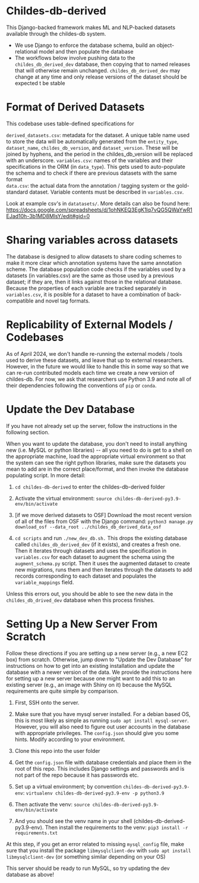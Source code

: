 # Childes-db-derived

This Django-backed framework makes ML and NLP-backed datasets available through the childes-db system.

- We use Django to enforce the database schema, build an object-relational model and then populate the database
- The workflows below involve pushing data to the `childes_db_derived_dev` database, then copying that to named releases that will otherwise remain unchanged. `childes_db_derived_dev` may change at any time and only release versions of the dataset should be expected t be stable

# Format of Derived Datasets

This codebase uses table-defined specifications for 

`derived_datasets.csv`: metadata for the dataset. A unique table name used to store the data will be automatically generated from the `entity_type`, `dataset_name`, `childes_db_version`, and `dataset_version`. These will be joined by hyphens, and the period in the childes_db_version will be replaced with an underscore.
`variables.csv`: names of the variables and their specifications in the ORM (in `data_type`). This gets used to auto-populate the schema and to check if there are previous datasets with the same format  
`data.csv`: the actual data from the annotation / tagging system or the gold-standard dataset. Variable contents must be described in `variables.csv`.

Look at example csv's in `datatasets/`. More details can also be found here: https://docs.google.com/spreadsheets/d/1ohNKEQ3EgK1lq7vQG5QWaYwR1EJad10h-3b1MD8MlsY/edit#gid=0

# Sharing variables across datasets

The database is designed to allow datasets to share coding schemes to make it more clear which annotation systems have the same annotation scheme. The database population code checks if the variables used by a datasets (in variables.csv) are the same as those used by a previous dataset; if they are, then it links against those in the relational database. Because the properties of each variable are tracked separately in `variables.csv`, it is posible for a dataset to have a combination of back-compatible and novel tag formats.

# Replicability of External Models / Codebases

As of April 2024, we don't handle re-running the external models / tools used to derive these datasets, and leave that up to external researchers. However, in the future we would like to handle this in some way so that we can re-run contributed models each time we create a new version of childes-db. For now, we ask that researchers use Python 3.9 and note all of their dependencies following the conventions of `pip` or `conda`.

# Update the Dev Database

If you have not already set up the server, follow the instructions in the following section.

When you want to update the database, you don't need to install anything new (i.e. MySQL or python libraries) -- all you need to do is get to a shell on the appropriate machine, load the appropriate virtual environment so that the system can see the right python libraries, make sure the datasets you mean to add are in the correct place/format, and then invoke the database populating script. In more detail:

1. `cd childes-db-derived` to enter the childes-db-derived folder

1. Activate the virtual environment: `source childes-db-derived-py3.9-env/bin/activate`

1. [if we move derived datasets to OSF] Download the most recent version of all of the files from OSF with the Django command: `python3 manage.py download_osf --data_root ../childes_db_derived_data_osf`

1. `cd scripts` and run `./new_dev_db.sh.` This drops the existing database called `childes_db_derived_dev` (if it exists), and creates a fresh one. Then it iterates through datasets and uses the specification in `variables.csv` for each dataset to augment the schema using the `augment_schema.py` script. Then it uses the augmented dataset to create new migrations, runs them and then iterates through the datasets to add records corresponding to each dataset and populates the `variable_mappings` field.

Unless this errors out, you should be able to see the new data in the `childes_db_drived_dev` database when this process finishes.

# Setting Up a New Server From Scratch

Follow these directions if you are setting up a new server (e.g., a new EC2 box) from scratch. Otherwise, jump down to "Update the Dev Database" for instructions on how to get into an existing installation and update the database with a newer version of the data. We provide the instructions here for setting up a new server because one might want to add this to an existing server (e.g., an image with Shiny on it) because the MySQL requirements are quite simple by comparison.

1. First, SSH onto the server. 
1. Make sure that you have mysql server installed. For a debian based OS, this is most likely as simple as running `sudo apt install mysql-server`. 
However, you will also need to figure out user accounts in the database with appropriate privileges. The `config.json` should give you 
some hints. Modify according to your environment.

1. Clone this repo into the user folder

1. Get the `config.json` file with database credentials and place them in the root of this repo. This includes Django settings and passwords and is not part of the repo because it has passwords etc.

1. Set up a virtual environment; by convention `childes-db-derived-py3.9-env`: `virtualenv childes-db-derived-py3.9-env -p python3.9`

1. Then activate the venv: `source childes-db-derived-py3.9-env/bin/activate`

1. And you should see the venv name in your shell (childes-db-derived-py3.9-env). Then install the requirements to the venv: `pip3 install -r requirements.txt`

At this step, if you get an error related to missing `mysql_config` file, make sure that you install the package `libmysqlclient-dev` with `sudo apt install libmysqlclient-dev` (or something similar depending on your OS)

This server should be ready to run MySQL, so try updating the dev database as above!
